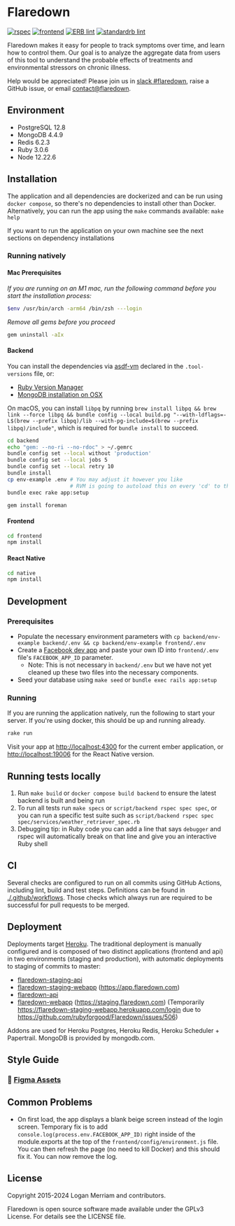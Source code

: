 # Flaredown
[![rspec](https://github.com/rubyforgood/Flaredown/actions/workflows/rspec.yml/badge.svg)](https://github.com/rubyforgood/Flaredown/actions/workflows/rspec.yml)
[![frontend](https://github.com/rubyforgood/Flaredown/actions/workflows/frontend.yml/badge.svg)](https://github.com/rubyforgood/Flaredown/actions/workflows/frontend.yml)
[![ERB lint](https://github.com/rubyforgood/Flaredown/actions/workflows/erb_lint.yml/badge.svg)](https://github.com/rubyforgood/Flaredown/actions/workflows/erb_lint.yml)
[![standardrb lint](https://github.com/rubyforgood/Flaredown/actions/workflows/ruby_lint.yml/badge.svg)](https://github.com/rubyforgood/Flaredown/actions/workflows/ruby_lint.yml)

Flaredown makes it easy for people to track symptoms over time, and learn how to control them. Our goal is to analyze the aggregate data from users of this tool to understand the probable effects of treatments and environmental stressors on chronic illness.

Help would be appreciated! Please join us in [slack #flaredown](https://rubyforgood.herokuapp.com/), raise a GitHub issue, or email <contact@flaredown>.

## Environment

* PostgreSQL 12.8
* MongoDB 4.4.9
* Redis 6.2.3
* Ruby 3.0.6
* Node 12.22.6

## Installation

The application and all dependencies are dockerized and can be run using `docker compose`, so there's no dependencies to install other than Docker.
Alternatively, you can run the app using the `make` commands available: `make help`

If you want to run the application on your own machine see the next sections on dependency installations

### Running natively

#### Mac Prerequisites

_If you are running on an M1 mac, run the following command before you start the installation process:_
```bash
$env /usr/bin/arch -arm64 /bin/zsh ---login
```

_Remove all gems before you proceed_
```bash
gem uninstall -aIx
```

#### Backend

You can install the dependencies via [asdf-vm](https://asdf-vm.com/) declared in the `.tool-versions` file, or:
- [Ruby Version Manager](https://rvm.io/)
- [MongoDB installation on OSX](https://docs.mongodb.com/manual/tutorial/install-mongodb-on-os-x/)

On macOS, you can install `libpq` by running `brew install libpq && brew link --force libpq && bundle config --local build.pg "--with-ldflags=-L$(brew --prefix libpq)/lib --with-pg-include=$(brew --prefix libpq)/include"`, which is required for `bundle install` to succeed.

```bash
cd backend
echo "gem: --no-ri --no-rdoc" > ~/.gemrc
bundle config set --local without 'production'
bundle config set --local jobs 5
bundle config set --local retry 10
bundle install
cp env-example .env # You may adjust it however you like
                    # RVM is going to autoload this on every 'cd' to the directory
bundle exec rake app:setup

gem install foreman
```

#### Frontend

```bash
cd frontend
npm install
```

#### React Native

```bash
cd native
npm install
```

## Development

### Prerequisites

- Populate the necessary environment parameters with `cp backend/env-example backend/.env && cp backend/env-example frontend/.env`
- Create a [Facebook dev app](https://developers.facebook.com/docs/development/create-an-app) and paste your own ID into `frontend/.env` file's `FACEBOOK_APP_ID` parameter.
    - Note: This is not necessary in `backend/.env` but we have not yet cleaned up these two files into the necessary components.
- Seed your database using `make seed` or `bundle exec rails app:setup`

### Running

If you are running the application natively, run the following to start your server. If you're using docker, this should be up and running already.

```bash
rake run
```

Visit your app at [http://localhost:4300](http://localhost:4300) for the current ember application, or [http://localhost:19006](http://localhost:19006) for the React Native version.

## Running tests locally

1. Run `make build` or `docker compose build backend` to ensure the latest backend is built and being run
2. To run all tests run `make specs` or `script/backend rspec spec spec`, or you can run a specific test suite such as `script/backend rspec spec spec/services/weather_retriever_spec.rb `
3. Debugging tip: in Ruby code you can add a line that says `debugger` and rspec will automatically break on that line and give you an interactive Ruby shell

## CI

Several checks are configured to run on all commits using GitHub Actions, including lint, build and test steps. Definitions can be found in [./.github/workflows](./.github/workflows). Those checks which always run are required to be successful for pull requests to be merged.

## Deployment

Deployments target [Heroku](https://heroku.com). The traditional deployment is manually configured and is composed of two distinct applications (frontend and api) in two environments (staging and production), with automatic deployments to staging of commits to master:

* [flaredown-staging-api](https://dashboard.heroku.com/apps/flaredown-staging-api)
* [flaredown-staging-webapp](https://dashboard.heroku.com/apps/flaredown-staging-webapp) (https://app.flaredown.com)
* [flaredown-api](https://dashboard.heroku.com/apps/flaredown-api)
* [flaredown-webapp](https://dashboard.heroku.com/apps/flaredown-webapp) (https://staging.flaredown.com) (Temporarily https://flaredown-staging-webapp.herokuapp.com/login due to https://github.com/rubyforgood/Flaredown/issues/506)

Addons are used for Heroku Postgres, Heroku Redis, Heroku Scheduler + Papertrail. MongoDB is provided by mongodb.com.

## Style Guide

### 🎨 [Figma Assets](https://www.figma.com/proto/MBVn73pD6JbBkxd65KSZHr/Flaredown-Guide?page-id=0%3A1&node-id=1%3A3&viewport=241%2C48%2C0.45&scaling=contain&starting-point-node-id=1%3A3)

## Common Problems
* On first load, the app displays a blank beige screen instead of the login screen. Temporary fix is to add  `console.log(process.env.FACEBOOK_APP_ID)` right inside of the module.exports at the top of the `frontend/config/environment.js` file. You can then refresh the page (no need to kill Docker) and this should fix it. You can now remove the log.

## License
Copyright 2015-2024 Logan Merriam and contributors.

Flaredown is open source software made available under the GPLv3 License. For details see the LICENSE file.
